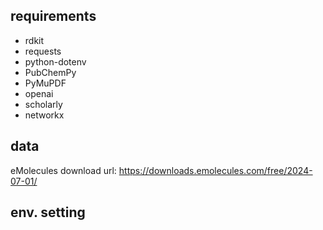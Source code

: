 ## requirements
+ rdkit
+ requests
+ python-dotenv
+ PubChemPy
+ PyMuPDF
+ openai
+ scholarly
+ networkx
## data
eMolecules download url: https://downloads.emolecules.com/free/2024-07-01/
## env. setting
